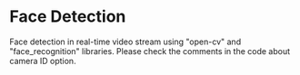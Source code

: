 # Face Detection
 Face detection in real-time video stream using "open-cv" and "face_recognition" libraries.
 Please check the comments in the code about camera ID option.
